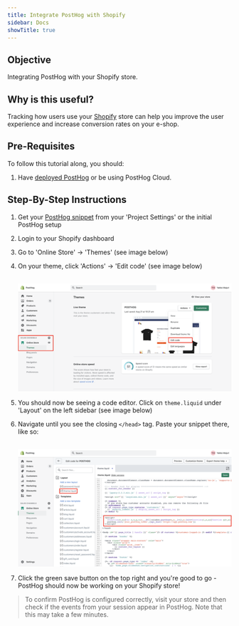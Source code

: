 ```yaml
---
title: Integrate PostHog with Shopify
sidebar: Docs
showTitle: true
---
```


## Objective

Integrating PostHog with your Shopify store.

## Why is this useful?

Tracking how users use your [Shopify](https://www.shopify.com/) store can help you improve the user experience and increase conversion rates on your e-shop.  

## Pre-Requisites

To follow this tutorial along, you should:

1. Have [deployed PostHog](/docs/deployment) or be using PostHog Cloud.

## Step-By-Step Instructions

1. Get your [PostHog snippet]((/docs/deployment/snippet-installation)) from your 'Project Settings' or the initial PostHog setup
1. Login to your Shopify dashboard
1. Go to 'Online Store' -> 'Themes' (see image below)
1. On your theme, click 'Actions' -> 'Edit code' (see image below)

    <br />![Shopify Dashboard](../../images/tutorials/shopify/shopify-dashboard.png)<br />

1. You should now be seeing a code editor. Click on `theme.liquid` under 'Layout' on the left sidebar (see image below)
1. Navigate until you see the closing `</head>` tag. Paste your snippet there, like so:

    <br />![Shopify Dashboard](../../images/tutorials/shopify/snippet.png)<br />

1. Click the green save button on the top right and you're good to go - PostHog should now be working on your Shopify store!

> To confirm PostHog is configured correctly, visit your store and then check if the events from your session appear in PostHog. Note that this may take a few minutes.